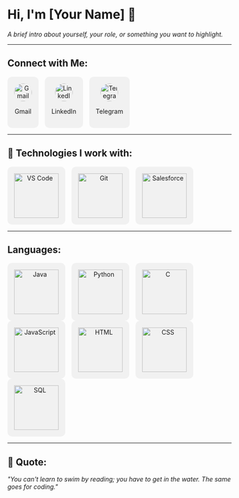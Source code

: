 # Hi, I'm [Your Name] 👋
_A brief intro about yourself, your role, or something you want to highlight._

---

## Connect with Me:

<div style="display: inline-block; padding: 15px; background-color: #f1f1f1; border-radius: 10px; text-align: center; margin-right: 10px;">
  <a href="mailto:your-email@gmail.com">
    <img src="https://upload.wikimedia.org/wikipedia/commons/a/a5/Gmail_Icon.png" alt="Gmail" style="width: 40px; height: 40px; border-radius: 50%;">
  </a>
  <p>Gmail</p>
</div>

<div style="display: inline-block; padding: 15px; background-color: #f1f1f1; border-radius: 10px; text-align: center; margin-right: 10px;">
  <a href="https://www.linkedin.com/in/your-profile/">
    <img src="https://upload.wikimedia.org/wikipedia/commons/0/01/LinkedIn_Logo_2023.png" alt="LinkedIn" style="width: 40px; height: 40px; border-radius: 50%;">
  </a>
  <p>LinkedIn</p>
</div>

<div style="display: inline-block; padding: 15px; background-color: #f1f1f1; border-radius: 10px; text-align: center; margin-right: 10px;">
  <a href="https://t.me/your-telegram">
    <img src="https://upload.wikimedia.org/wikipedia/commons/a/a5/Telegram_logo.svg" alt="Telegram" style="width: 40px; height: 40px; border-radius: 50%;">
  </a>
  <p>Telegram</p>
</div>

---

## 🔧 Technologies I work with:

<div style="display: inline-block; padding: 15px; background-color: #f1f1f1; border-radius: 10px; text-align: center; margin-right: 10px;">
  <a href="https://code.visualstudio.com/" target="_blank">
    <img src="https://img.shields.io/badge/-VS%20Code-007ACC?style=for-the-badge&logo=visual-studio-code" alt="VS Code" style="width: 100px;">
  </a>
</div>

<div style="display: inline-block; padding: 15px; background-color: #f1f1f1; border-radius: 10px; text-align: center; margin-right: 10px;">
  <a href="https://git-scm.com/" target="_blank">
    <img src="https://img.shields.io/badge/-Git-F05032?style=for-the-badge&logo=git" alt="Git" style="width: 100px;">
  </a>
</div>

<div style="display: inline-block; padding: 15px; background-color: #f1f1f1; border-radius: 10px; text-align: center; margin-right: 10px;">
  <a href="https://www.salesforce.com/" target="_blank">
    <img src="https://img.shields.io/badge/-Salesforce-00A1E0?style=for-the-badge&logo=salesforce" alt="Salesforce" style="width: 100px;">
  </a>
</div>

---

## Languages:

<div style="display: inline-block; padding: 15px; background-color: #f1f1f1; border-radius: 10px; text-align: center; margin-right: 10px;">
  <a href="https://www.java.com/" target="_blank">
    <img src="https://img.shields.io/badge/Java-007396?style=for-the-badge&logo=java" alt="Java" style="width: 100px;">
  </a>
</div>

<div style="display: inline-block; padding: 15px; background-color: #f1f1f1; border-radius: 10px; text-align: center; margin-right: 10px;">
  <a href="https://www.python.org/" target="_blank">
    <img src="https://img.shields.io/badge/Python-3776AB?style=for-the-badge&logo=python" alt="Python" style="width: 100px;">
  </a>
</div>

<div style="display: inline-block; padding: 15px; background-color: #f1f1f1; border-radius: 10px; text-align: center; margin-right: 10px;">
  <a href="https://www.learn-c.org/" target="_blank">
    <img src="https://img.shields.io/badge/C-A8B9CC?style=for-the-badge&logo=c" alt="C" style="width: 100px;">
  </a>
</div>

<div style="display: inline-block; padding: 15px; background-color: #f1f1f1; border-radius: 10px; text-align: center; margin-right: 10px;">
  <a href="https://developer.mozilla.org/en-US/docs/Web/JavaScript" target="_blank">
    <img src="https://img.shields.io/badge/JavaScript-F7DF1E?style=for-the-badge&logo=javascript" alt="JavaScript" style="width: 100px;">
  </a>
</div>

<div style="display: inline-block; padding: 15px; background-color: #f1f1f1; border-radius: 10px; text-align: center; margin-right: 10px;">
  <a href="https://developer.mozilla.org/en-US/docs/Web/HTML" target="_blank">
    <img src="https://img.shields.io/badge/HTML-E34F26?style=for-the-badge&logo=html5" alt="HTML" style="width: 100px;">
  </a>
</div>

<div style="display: inline-block; padding: 15px; background-color: #f1f1f1; border-radius: 10px; text-align: center; margin-right: 10px;">
  <a href="https://developer.mozilla.org/en-US/docs/Web/CSS" target="_blank">
    <img src="https://img.shields.io/badge/CSS-1572B6?style=for-the-badge&logo=css3" alt="CSS" style="width: 100px;">
  </a>
</div>

<div style="display: inline-block; padding: 15px; background-color: #f1f1f1; border-radius: 10px; text-align: center; margin-right: 10px;">
  <a href="https://www.postgresql.org/" target="_blank">
    <img src="https://img.shields.io/badge/SQL-4479A1?style=for-the-badge&logo=postgresql" alt="SQL" style="width: 100px;">
  </a>
</div>

---

## 🎯 Quote:
_"You can't learn to swim by reading; you have to get in the water. The same goes for coding."_
